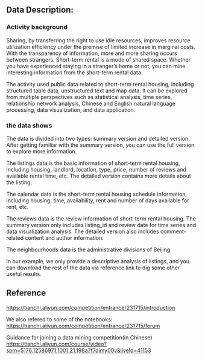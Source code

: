 
## Data Description:

### Activity background

Sharing, by transferring the right to use idle resources, improves resource utilization efficiency under the premise of limited increase in marginal costs. With the transparency of information, more and more sharing occurs between strangers. Short-term rental is a mode of shared space. Whether you have experienced staying in a stranger’s home or not, you can mine interesting information from the short-term rental data.

The activity used public data related to short-term rental housing, including structured table data, unstructured text and map data. It can be explored from multiple perspectives such as statistical analysis, time series, relationship network analysis, Chinese and English natural language processing, data visualization, and data application.


### the data shows

The data is divided into two types: summary version and detailed version. After getting familiar with the summary version, you can use the full version to explore more information.

The listings data is the basic information of short-term rental housing, including housing, landlord, location, type, price, number of reviews and available rental time, etc. The detailed version contains more details about the listing.

The calendar data is the short-term rental housing schedule information, including housing, time, availability, rent and number of days available for rent, etc.

The reviews data is the review information of short-term rental housing. The summary version only includes listing_id and review date for time series and data visualization analysis. The detailed version also includes comment-related content and author information.

The neighbourhoods data is the administrative divisions of Beijing.

In our example, we only provide a descriptive analysis of listings, and you can download the rest of the data via reference link to dig some other useful results.

## Reference
https://tianchi.aliyun.com/competition/entrance/231715/introduction

We also refered to some of the notebooks:
https://tianchi.aliyun.com/competition/entrance/231715/forum

Guidance for joining a data mining competition(in Chinese)
https://tianchi.aliyun.com/course/video?spm=5176.12586971.1001.21.198a7f7dimy00v&liveId=41153
